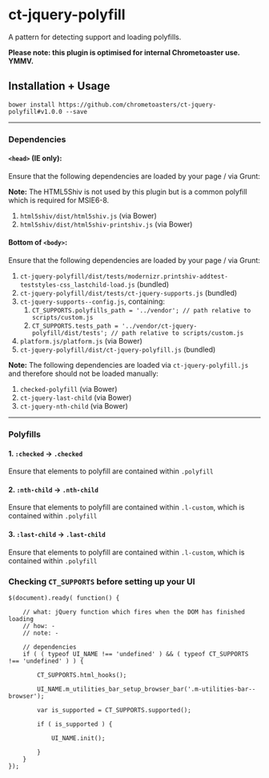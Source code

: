 ct-jquery-polyfill
==================

A pattern for detecting support and loading polyfills.

__Please note: this plugin is optimised for internal Chrometoaster use. YMMV.__

## Installation + Usage

    bower install https://github.com/chrometoasters/ct-jquery-polyfill#v1.0.0 --save

---

### Dependencies

#### `<head>` (IE only):

Ensure that the following dependencies are loaded by your page / via Grunt:

**Note:** The HTML5Shiv is not used by this plugin but is a common polyfill which is required for MSIE6-8.

1. `html5shiv/dist/html5shiv.js` (via Bower)
1. `html5shiv/dist/html5shiv-printshiv.js` (via Bower)

#### Bottom of `<body>`:

Ensure that the following dependencies are loaded by your page / via Grunt:

1. `ct-jquery-polyfill/dist/tests/modernizr.printshiv-addtest-teststyles-css_lastchild-load.js` (bundled)
1. `ct-jquery-polyfill/dist/tests/ct-jquery-supports.js` (bundled)
1. `ct-jquery-supports--config.js`, containing:
    1. `CT_SUPPORTS.polyfills_path = '../vendor'; // path relative to scripts/custom.js`
    1. `CT_SUPPORTS.tests_path = '../vendor/ct-jquery-polyfill/dist/tests'; // path relative to scripts/custom.js`
1. `platform.js/platform.js` (via Bower)
1. `ct-jquery-polyfill/dist/ct-jquery-polyfill.js` (bundled)

**Note:** The following dependencies are loaded via `ct-jquery-polyfill.js` and therefore should not be loaded manually:

1. `checked-polyfill` (via Bower)
1. `ct-jquery-last-child` (via Bower)
1. `ct-jquery-nth-child` (via Bower)

---

### Polyfills

#### 1. `:checked` -> `.checked`

Ensure that elements to polyfill are contained within `.polyfill`

#### 2. `:nth-child` -> `.nth-child`

Ensure that elements to polyfill are contained within `.l-custom`, which is contained within `.polyfill`

#### 3. `:last-child` -> `.last-child`

Ensure that elements to polyfill are contained within `.l-custom`, which is contained within `.polyfill`

### Checking `CT_SUPPORTS` before setting up your UI

    $(document).ready( function() {

        // what: jQuery function which fires when the DOM has finished loading
        // how: -
        // note: -

        // dependencies
        if ( ( typeof UI_NAME !== 'undefined' ) && ( typeof CT_SUPPORTS !== 'undefined' ) ) {

            CT_SUPPORTS.html_hooks();

            UI_NAME.m_utilities_bar_setup_browser_bar('.m-utilities-bar--browser');

            var is_supported = CT_SUPPORTS.supported();

            if ( is_supported ) {

                UI_NAME.init();

            }
        }
    });
